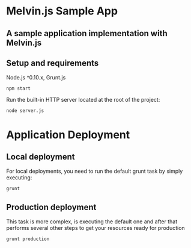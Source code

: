 # Melvin.js Sample App
## A sample application implementation with Melvin.js

## Setup and requirements
Node.js ^0.10.x, Grunt.js

    npm start
    
Run the built-in HTTP server located at the root of the project:

    node server.js
    
# Application Deployment
## Local deployment
For local deployments, you need to run the default grunt task by simply executing:

    grunt
    
## Production deployment
This task is more complex, is executing the default one and after that performs several other steps to get your resources
ready for production

    grunt production